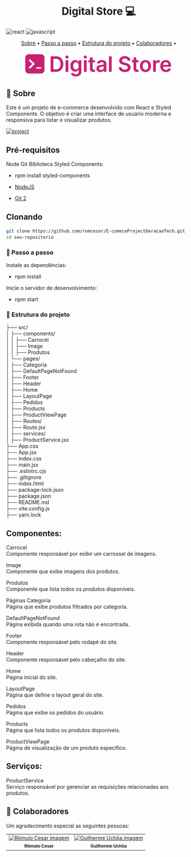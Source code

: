 [JAVASCRIPT__BADGE]: https://img.shields.io/badge/Javascript-000?style=for-the-badge&logo=javascript
[REACT__BADGE]: https://img.shields.io/badge/React-005CFE?style=for-the-badge&logo=react
[HTML5]: (https://img.shields.io/badge/html5-%23E34F26.svg?style=for-the-badge&logo=html5&logoColor=white)
[ForTheBadge uses-css]:(http://ForTheBadge.com/images/badges/uses-css.svg)]
[PROJECT__BADGE]: https://img.shields.io/badge/📱Visit_this_project-000?style=for-the-badge&logo=project
[PROJECT__URL]: https://github.com/romcesar/E-comeceProjectGeracaoTech.git

<h1 align="center" style="font-weight: bold;">Digital Store 💻</h1>

![react][REACT__BADGE]
![javascript][JAVASCRIPT__BADGE]

<p align="center">
 <a href="#about">Sobre</a> • 
 <a href="#started">Passo a passo</a> • 
  <a href="#started">Estrutura do projeto</a> • 
  <a href="#colab">Colaboradores</a> •
</p>


<p align="center">
    <img src="src/assets/logo-header.svg" alt="Image Example" width="400px">
</p>

<h2 id="started">📌 Sobre</h2>

Este é um projeto de e-commerce desenvolvido com React e Styled Components. O objetivo é criar uma interface de usuário moderna e responsiva para listar e visualizar produtos.

[![project][PROJECT__BADGE]][PROJECT__URL]

<h2>Pré-requisitos</h2>

Node
Git
Biblioteca Styled Components:

- npm install styled-components

- [NodeJS](https://github.com/)
- [Git 2](https://github.com)

<h2>Clonando</h2>

```bash
git clone https://github.com/romcesar/E-comeceProjectGeracaoTech.git
cd seu-repositorio
```

<h3 id="started">🚀 Passo a passo</h3>

Instale as dependências:
- npm install

Inicie o servidor de desenvolvimento:
- npm start

<h3 id="routes">📍 Estrutura do projeto</h3>

 <div class="directory-structure">
    ├── src/<br>
    │   ├── components/<br>
    │   │   ├── Carrocel<br>
    │   │   ├── Image<br>
    │   │   ├── Produtos<br>
    │   └── pages/<br>
    │       ├── Categoria<br>
    │       ├── DefaultPageNotFound<br>
    │       ├── Footer<br>
    │       ├── Header<br>
    │       ├── Home<br>
    │       ├── LayoutPage<br>
    │       ├── Pedidos<br>
    │       ├── Products<br>
    │       ├── ProductViewPage<br>
    │   ├── Routes/<br>
    │       ├── Route.jsx<br>
    │   ├── services/<br>
    │       ├── ProductService.jsx<br>
    ├── App.css<br>
    ├── App.jsx<br>
    ├── index.css<br>
    ├── main.jsx<br>
    ├── .eslintrc.cjs<br>
    ├── .gitignore<br>
    ├── index.html<br>
    ├── package-lock.json<br>
    ├── package.json<br>
    ├── README.md<br>
    ├── vite.config.js<br>
    ├── yarn.lock<br>
  </div>

## Componentes:

Carrocel<br>
Componente responsável por exibir um carrossel de imagens.

Image<br>
Componente que exibe imagens dos produtos.

Produtos<br>
Componente que lista todos os produtos disponíveis.

Páginas
Categoria<br>
Página que exibe produtos filtrados por categoria.

DefaultPageNotFound<br>
Página exibida quando uma rota não é encontrada.

Footer<br>
Componente responsável pelo rodapé do site.

Header<br>
Componente responsável pelo cabeçalho do site.

Home<br>
Página inicial do site.

LayoutPage<br>
Página que define o layout geral do site.

Pedidos<br>
Página que exibe os pedidos do usuário.

Products<br>
Página que lista todos os produtos disponíveis.

ProductViewPage<br>
Página de visualização de um produto específico.

## Serviços:

ProductService<br>
Serviço responsável por gerenciar as requisições relacionadas aos produtos.

<h2 id="colab">🤝 Colaboradores</h2>

Um agradecimento especial as seguintes pessoas:

<table>
  <tr>
    <td align="center">
      <a href="#">
        <img src=""public/img1.jpg"" width="100px;" alt="Rômulo Cesar imagem"/><br>
        <sub>
          <b>Rômulo Cesar</b>
        </sub>
      </a>
    </td>
    <td align="center">
      <a href="#">
        <img src=""public/img2.jpg"" width="100px;" alt="Guilherme Uchôa imagem"/><br>
        <sub>
          <b>Guilherme Uchôa</b>
        </sub>
      </a>
    </td>
  </tr>
</table>
